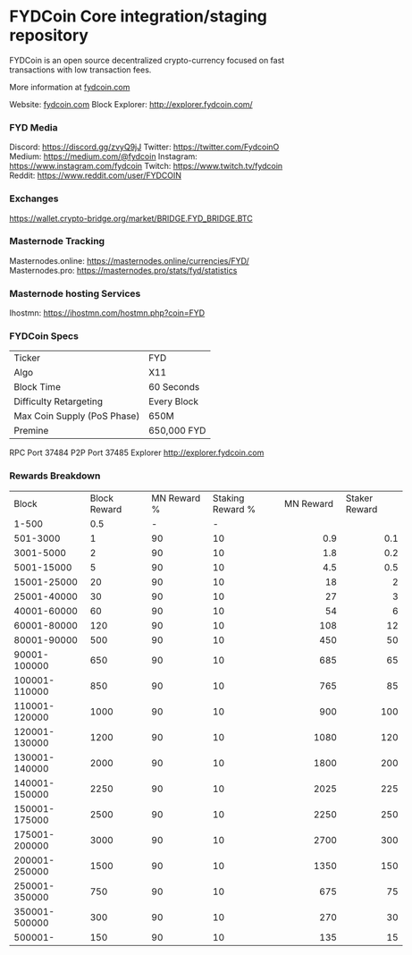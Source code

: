 FYDCoin Core integration/staging repository
=====================================


FYDCoin is an open source decentralized crypto-currency focused on fast transactions with low transaction fees.

More information at [fydcoin.com](http://www.fydcoin.com)

Website: [fydcoin.com](http://www.fydcoin.com)
Block Explorer: http://explorer.fydcoin.com/

### FYD Media
Discord: https://discord.gg/zvyQ9jJ
Twitter: https://twitter.com/FydcoinO
Medium: https://medium.com/@fydcoin
Instagram: https://www.instagram.com/fydcoin
Twitch: https://www.twitch.tv/fydcoin
Reddit: https://www.reddit.com/user/FYDCOIN

### Exchanges
https://wallet.crypto-bridge.org/market/BRIDGE.FYD_BRIDGE.BTC

### Masternode Tracking
Masternodes.online: https://masternodes.online/currencies/FYD/
Masternodes.pro: https://masternodes.pro/stats/fyd/statistics

### Masternode hosting Services
Ihostmn: https://ihostmn.com/hostmn.php?coin=FYD

### FYDCoin Specs
<table>
<tr><td>Ticker</td><td>FYD</td></tr>
<tr><td>Algo</td><td>X11</td></tr>
<tr><td>Block Time</td><td>60 Seconds</td></tr>
<tr><td>Difficulty Retargeting</td><td>Every Block</td></tr>
<tr><td>Max Coin Supply (PoS Phase)</td><td>650M</td></tr>
<tr><td>Premine</td><td>650,000 FYD</td></tr>
</table>

RPC Port 37484 
P2P Port 37485 
Explorer http://explorer.fydcoin.com


### Rewards Breakdown
<table border=0 cellpadding=0 cellspacing=0 width=701 class=xl6553517252
 style='border-collapse:collapse;table-layout:fixed;width:528pt'>
 <col class=xl6553517252 width=139 style='mso-width-source:userset;mso-width-alt:
 4785;width:104pt'>
 <col class=xl6553517252 width=107 span=2 style='mso-width-source:userset;
 mso-width-alt:3702;width:81pt'>
 <col class=xl6553517252 width=134 style='mso-width-source:userset;mso-width-alt:
 4608;width:100pt'>
 <col class=xl6553517252 width=107 span=2 style='mso-width-source:userset;
 mso-width-alt:3702;width:81pt'>
 <tr height=21 style='mso-height-source:userset;height:15.75pt'>
  <td height=21 class=xl6317252 width=139 style='height:15.75pt;width:104pt'>Block</td>
  <td class=xl6317252 width=107 style='width:81pt'>Block Reward</td>
  <td class=xl6317252 width=107 style='width:81pt'>MN Reward %</td>
  <td class=xl6317252 width=134 style='width:100pt'>Staking Reward %</td>
  <td class=xl6317252 width=107 style='width:81pt'>MN Reward</td>
  <td class=xl6317252 width=107 style='width:81pt'>Staker Reward</td>
 </tr>
 <tr height=21 style='mso-height-source:userset;height:15.75pt'>
  <td height=21 class=xl6417252 style='height:15.75pt'>1-500</td>
  <td class=xl6517252>0.5</td>
  <td class=xl6617252>-</td>
  <td class=xl6617252>-</td>
  <td class=xl6717252></td>
  <td class=xl6553517252></td>
 </tr>
 <tr height=21 style='mso-height-source:userset;height:15.75pt'>
  <td height=21 class=xl6417252 style='height:15.75pt'>501-3000</td>
  <td class=xl6617252>1</td>
  <td class=xl6617252>90</td>
  <td class=xl6617252>10</td>
  <td class=xl6717252 align=right>0.9</td>
  <td class=xl6817252 align=right>0.1</td>
 </tr>
 <tr height=21 style='mso-height-source:userset;height:15.75pt'>
  <td height=21 class=xl6417252 style='height:15.75pt'>3001-5000</td>
  <td class=xl6617252>2</td>
  <td class=xl6617252>90</td>
  <td class=xl6617252>10</td>
  <td class=xl6717252 align=right>1.8</td>
  <td class=xl6817252 align=right>0.2</td>
 </tr>
 <tr height=21 style='mso-height-source:userset;height:15.75pt'>
  <td height=21 class=xl6417252 style='height:15.75pt'>5001-15000</td>
  <td class=xl6617252>5</td>
  <td class=xl6617252>90</td>
  <td class=xl6617252>10</td>
  <td class=xl6717252 align=right>4.5</td>
  <td class=xl6817252 align=right>0.5</td>
 </tr>
 <tr height=21 style='mso-height-source:userset;height:15.75pt'>
  <td height=21 class=xl6417252 style='height:15.75pt'>15001-25000</td>
  <td class=xl6617252>20</td>
  <td class=xl6617252>90</td>
  <td class=xl6617252>10</td>
  <td class=xl6717252 align=right>18</td>
  <td class=xl6817252 align=right>2</td>
 </tr>
 <tr height=21 style='mso-height-source:userset;height:15.75pt'>
  <td height=21 class=xl6417252 style='height:15.75pt'>25001-40000</td>
  <td class=xl6617252>30</td>
  <td class=xl6617252>90</td>
  <td class=xl6617252>10</td>
  <td class=xl6717252 align=right>27</td>
  <td class=xl6817252 align=right>3</td>
 </tr>
 <tr height=21 style='mso-height-source:userset;height:15.75pt'>
  <td height=21 class=xl6417252 style='height:15.75pt'>40001-60000</td>
  <td class=xl6617252>60</td>
  <td class=xl6617252>90</td>
  <td class=xl6617252>10</td>
  <td class=xl6717252 align=right>54</td>
  <td class=xl6817252 align=right>6</td>
 </tr>
 <tr height=21 style='mso-height-source:userset;height:15.75pt'>
  <td height=21 class=xl6417252 style='height:15.75pt'>60001-80000</td>
  <td class=xl6617252>120</td>
  <td class=xl6617252>90</td>
  <td class=xl6617252>10</td>
  <td class=xl6717252 align=right>108</td>
  <td class=xl6817252 align=right>12</td>
 </tr>
 <tr height=21 style='mso-height-source:userset;height:15.75pt'>
  <td height=21 class=xl6417252 style='height:15.75pt'>80001-90000</td>
  <td class=xl6617252>500</td>
  <td class=xl6617252>90</td>
  <td class=xl6617252>10</td>
  <td class=xl6717252 align=right>450</td>
  <td class=xl6817252 align=right>50</td>
 </tr>
 <tr height=21 style='mso-height-source:userset;height:15.75pt'>
  <td height=21 class=xl6417252 style='height:15.75pt'>90001-100000</td>
  <td class=xl6617252>650</td>
  <td class=xl6617252>90</td>
  <td class=xl6617252>10</td>
  <td class=xl6717252 align=right>685</td>
  <td class=xl6817252 align=right>65</td>
 </tr>
 <tr height=21 style='mso-height-source:userset;height:15.75pt'>
  <td height=21 class=xl6417252 style='height:15.75pt'>100001-110000</td>
  <td class=xl6617252>850</td>
  <td class=xl6617252>90</td>
  <td class=xl6617252>10</td>
  <td class=xl6717252 align=right>765</td>
  <td class=xl6817252 align=right>85</td>
 </tr>
 <tr height=21 style='mso-height-source:userset;height:15.75pt'>
  <td height=21 class=xl6417252 style='height:15.75pt'>110001-120000</td>
  <td class=xl6617252>1000</td>
  <td class=xl6617252>90</td>
  <td class=xl6617252>10</td>
  <td class=xl6717252 align=right>900</td>
  <td class=xl6817252 align=right>100</td>
 </tr>
 <tr height=21 style='mso-height-source:userset;height:15.75pt'>
  <td height=21 class=xl6417252 style='height:15.75pt'>120001-130000</td>
  <td class=xl6617252>1200</td>
  <td class=xl6617252>90</td>
  <td class=xl6617252>10</td>
  <td class=xl6717252 align=right>1080</td>
  <td class=xl6817252 align=right>120</td>
 </tr>
 <tr height=21 style='mso-height-source:userset;height:15.75pt'>
  <td height=21 class=xl6417252 style='height:15.75pt'>130001-140000</td>
  <td class=xl6617252>2000</td>
  <td class=xl6617252>90</td>
  <td class=xl6617252>10</td>
  <td class=xl6717252 align=right>1800</td>
  <td class=xl6817252 align=right>200</td>
 </tr>
 <tr height=21 style='mso-height-source:userset;height:15.75pt'>
  <td height=21 class=xl6417252 style='height:15.75pt'>140001-150000</td>
  <td class=xl6617252>2250</td>
  <td class=xl6617252>90</td>
  <td class=xl6617252>10</td>
  <td class=xl6717252 align=right>2025</td>
  <td class=xl6817252 align=right>225</td>
 </tr>
 <tr height=21 style='mso-height-source:userset;height:15.75pt'>
  <td height=21 class=xl6417252 style='height:15.75pt'>150001-175000</td>
  <td class=xl6617252>2500</td>
  <td class=xl6617252>90</td>
  <td class=xl6617252>10</td>
  <td class=xl6717252 align=right>2250</td>
  <td class=xl6817252 align=right>250</td>
 </tr>
 <tr height=21 style='mso-height-source:userset;height:15.75pt'>
  <td height=21 class=xl6417252 style='height:15.75pt'>175001-200000</td>
  <td class=xl6617252>3000</td>
  <td class=xl6617252>90</td>
  <td class=xl6617252>10</td>
  <td class=xl6717252 align=right>2700</td>
  <td class=xl6817252 align=right>300</td>
 </tr>
 <tr height=21 style='mso-height-source:userset;height:15.75pt'>
  <td height=21 class=xl6417252 style='height:15.75pt'>200001-250000</td>
  <td class=xl6617252>1500</td>
  <td class=xl6617252>90</td>
  <td class=xl6617252>10</td>
  <td class=xl6717252 align=right>1350</td>
  <td class=xl6817252 align=right>150</td>
 </tr>
 <tr height=21 style='mso-height-source:userset;height:15.75pt'>
  <td height=21 class=xl6417252 style='height:15.75pt'>250001-350000</td>
  <td class=xl6617252>750</td>
  <td class=xl6617252>90</td>
  <td class=xl6617252>10</td>
  <td class=xl6717252 align=right>675</td>
  <td class=xl6817252 align=right>75</td>
 </tr>
 <tr height=21 style='mso-height-source:userset;height:15.75pt'>
  <td height=21 class=xl6417252 style='height:15.75pt'>350001-500000</td>
  <td class=xl6617252>300</td>
  <td class=xl6617252>90</td>
  <td class=xl6617252>10</td>
  <td class=xl6717252 align=right>270</td>
  <td class=xl6817252 align=right>30</td>
 </tr>
 <tr height=21 style='mso-height-source:userset;height:15.75pt'>
   <td height=21 class=xl6417252 style='height:15.75pt'>500001-</td>
   <td class=xl6617252>150</td>
   <td class=xl6617252>90</td>
   <td class=xl6617252>10</td>
   <td class=xl6717252 align=right>135</td>
   <td class=xl6817252 align=right>15</td>
  </tr>
 </table>

